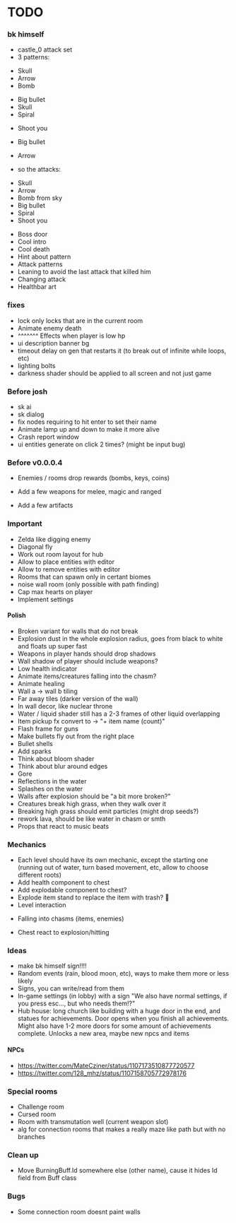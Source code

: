 # TODO

### bk himself

* castle_0 attack set
 * 3 patterns:
  + Skull
  + Arrow
  + Bomb
  - Big bullet
  - Skull
  - Spiral
  * Shoot you
  * Big bullet
  * Arrow
  
 * so the attacks:
  + Skull
  + Arrow
  + Bomb from sky
  + Big bullet
  + Spiral
  + Shoot you
  

* Boss door
* Cool intro
* Cool death
* Hint about pattern
* Attack patterns
* Leaning to avoid the last attack that killed him
* Changing attack
* Healthbar art

### fixes

* lock only locks that are in the current room
* Animate enemy death
* ^^^^^^^ Effects when player is low hp
* ui description banner bg
* timeout delay on gen that restarts it (to break out of infinite while loops, etc)
* lighting bolts
* darkness shader should be applied to all screen and not just game

### Before josh

* sk ai
* sk dialog
* fix nodes requiring to hit enter to set their name
* Animate lamp up and down to make it more alive
* Crash report window
* ui entities generate on click 2 times? (might be input bug)

### Before v0.0.0.4

* Enemies / rooms drop rewards (bombs, keys, coins)

* Add a few weapons for melee, magic and ranged
* Add a few artifacts

### Important

* Zelda like digging enemy
* Diagonal fly
* Work out room layout for hub
* Allow to place entities with editor
* Allow to remove entities with editor
* Rooms that can spawn only in certant biomes
* noise wall room (only possible with path finding)
* Cap max hearts on player
* Implement settings

#### Polish

* Broken variant for walls that do not break
* Explosion dust in the whole explosion radius, goes from black to white and floats up super fast
* Weapons in player hands should drop shadows
* Wall shadow of player should include weapons?
* Low health indicator
* Animate items/creatures falling into the chasm?
* Animate healing
* Wall a -> wall b tiling
* Far away tiles (darker version of the wall)
* In wall decor, like nuclear throne
* Water / liquid shader still has a 2-3 frames of other liquid overlapping
* Item pickup fx convert to -> "+ item name (count)"
* Flash frame for guns
* Make bullets fly out from the right place
* Bullet shells
* Add sparks
* Think about bloom shader
* Think about blur around edges
* Gore
* Reflections in the water
* Splashes on the water
* Walls after explosion should be "a bit more broken?"
* Creatures break high grass, when they walk over it
* Breaking high grass should emit particles (might drop seeds?)
* rework lava, should be like water in chasm or smth
* Props that react to music beats

### Mechanics

* Each level should have its own mechanic, except the starting one (running out of water, turn based movement, etc, allow to choose different roots)
* Add health component to chest
* Add explodable component to chest?
* Explode item stand to replace the item with trash? :thinking:
* Level interaction
 + Falling into chasms (items, enemies)
* Chest react to explosion/hitting

### Ideas

* make bk himself sign!!!!
* Random events (rain, blood moon, etc), ways to make them more or less likely
* Signs, you can write/read from them
* In-game settings (in lobby) with a sign "We also have normal settings, if you press esc..., but who needs them!?"
* Hub house: long church like building with a huge door in the end, and statues for achievements. Door opens when you finish all achievements. Might also have 1-2 more doors for some amount of achievements complete. Unlocks a new area, maybe new npcs and items

#### NPCs

* https://twitter.com/MateCziner/status/1107173510877720577
* https://twitter.com/128_mhz/status/1107158705772978176

### Special rooms

* Challenge room
* Cursed room
* Room with transmutation well (current weapon slot)
* alg for connection rooms that makes a really maze like path but with no branches

### Clean up

* Move BurningBuff.Id somewhere else (other name), cause it hides Id field from Buff class

### Bugs

* Some connection room doesnt paint walls
